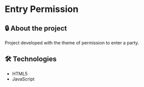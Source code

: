 <h1>Entry Permission</h1>

<h2>🔒 About the project</h2>
<p>Project developed with the theme of permission to enter a party.</p>

<h2>🛠️ Technologies</h2>
<ul>
<li>HTML5</li>
<li>JavaScript</li>
</ul>
